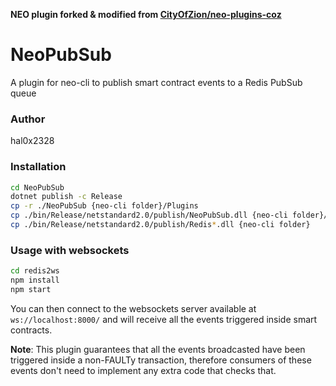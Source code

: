 **NEO plugin forked & modified from [CityOfZion/neo-plugins-coz](https://github.com/CityOfZion/neo-plugins-coz/)**

# NeoPubSub

A plugin for neo-cli to publish smart contract events to a Redis PubSub queue

### Author
hal0x2328

### Installation
```bash
cd NeoPubSub
dotnet publish -c Release
cp -r ./NeoPubSub {neo-cli folder}/Plugins
cp ./bin/Release/netstandard2.0/publish/NeoPubSub.dll {neo-cli folder}/Plugins
cp ./bin/Release/netstandard2.0/publish/Redis*.dll {neo-cli folder}
```

### Usage with websockets
```bash
cd redis2ws
npm install
npm start
```

You can then connect to the websockets server available at `ws://localhost:8000/` and will receive all the events triggered inside smart contracts.

**Note**: This plugin guarantees that all the events broadcasted have been triggered inside a non-FAULTy transaction, therefore consumers of these events don't need to implement any extra code that checks that.
